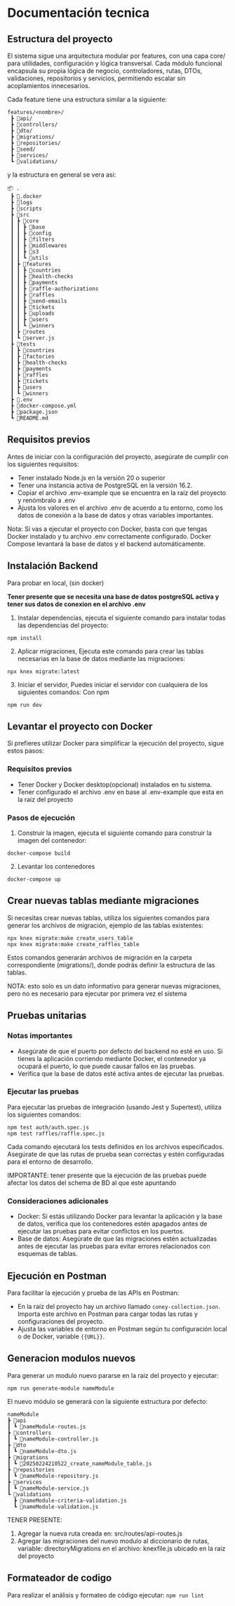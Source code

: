 # Documentación tecnica

## Estructura del proyecto

El sistema sigue una arquitectura modular por features, con una capa core/ para utilidades, configuración y lógica transversal. Cada módulo funcional encapsula su propia lógica de negocio, controladores, rutas, DTOs, validaciones, repositorios y servicios, permitiendo escalar sin acoplamientos innecesarios.

Cada feature tiene una estructura similar a la siguiente:
```
features/<nombre>/
 ┣ 📂api/
 ┣ 📂controllers/
 ┣ 📂dto/
 ┣ 📂migrations/
 ┣ 📂repositories/
 ┣ 📂seed/
 ┣ 📂services/
 ┗ 📂validations/
```
y la estructura en general se vera asi: 
```
📦 .
 ┣ 📂.docker
 ┣ 📂logs
 ┣ 📂scripts
 ┣ 📂src
 ┃ ┣ 📂core
 ┃ ┃ ┣ 📂base
 ┃ ┃ ┣ 📂config
 ┃ ┃ ┣ 📂filters
 ┃ ┃ ┣ 📂middlewares
 ┃ ┃ ┣ 📂s3
 ┃ ┃ ┗ 📂utils
 ┃ ┣ 📂features
 ┃ ┃ ┣ 📂countries
 ┃ ┃ ┣ 📂health-checks
 ┃ ┃ ┣ 📂payments
 ┃ ┃ ┣ 📂raffle-authorizations
 ┃ ┃ ┣ 📂raffles
 ┃ ┃ ┣ 📂send-emails
 ┃ ┃ ┣ 📂tickets
 ┃ ┃ ┣ 📂uploads
 ┃ ┃ ┣ 📂users
 ┃ ┃ ┗ 📂winners
 ┃ ┣ 📂routes
 ┃ ┗ 📜server.js
 ┣ 📂tests
 ┃ ┣ 📂countries
 ┃ ┣ 📂factories
 ┃ ┣ 📂health-checks
 ┃ ┣ 📂payments
 ┃ ┣ 📂raffles
 ┃ ┣ 📂tickets
 ┃ ┣ 📂users
 ┃ ┗ 📂winners
 ┣ 📜.env
 ┣ 📜docker-compose.yml
 ┣ 📜package.json
 ┗ 📜README.md

```

## Requisitos previos

Antes de iniciar con la configuración del proyecto, asegúrate de cumplir con los siguientes requisitos:

- Tener instalado Node.js en la versión 20 o superior
- Tener una instancia activa de PostgreSQL en la versión 16.2.
- Copiar el archivo .env-example que se encuentra en la raíz del proyecto y renómbralo a .env
- Ajusta los valores en el archivo .env de acuerdo a tu entorno, como los datos de conexión a la base de datos y otras variables importantes.

Nota: Si vas a ejecutar el proyecto con Docker, basta con que tengas Docker instalado y tu archivo .env correctamente configurado. Docker Compose levantará la base de datos y el backend automáticamente.

## Instalación Backend

Para probar en local, (sin docker)

**Tener presente que se necesita una base de datos postgreSQL activa y tener sus datos de conexion en el archivo .env**

1. Instalar dependencias, ejecuta el siguiente comando para instalar todas las dependencias del proyecto:

```
npm install
```

2. Aplicar migraciones, Ejecuta este comando para crear las tablas necesarias en la base de datos mediante las migraciones:

```
npx knex migrate:latest
```

3. Iniciar el servidor, Puedes iniciar el servidor con cualquiera de los siguientes comandos:
   Con npm

```
npm run dev
```

## Levantar el proyecto con Docker

Si prefieres utilizar Docker para simplificar la ejecución del proyecto, sigue estos pasos:

### Requisitos previos

- Tener Docker y Docker desktop(opcional) instalados en tu sistema.
- Tener configurado el archivo .env en base al .env-example que esta en la raiz del proyecto

### Pasos de ejecución

1. Construir la imagen, ejecuta el siguiente comando para construir la imagen del contenedor:

```
docker-compose build
```

2. Levantar los contenedores

```
docker-compose up
```

## Crear nuevas tablas mediante migraciones

Si necesitas crear nuevas tablas, utiliza los siguientes comandos para generar los archivos de migración, ejemplo de las tablas existentes:

```
npx knex migrate:make create_users_table
npx knex migrate:make create_raffles_table
```

Estos comandos generarán archivos de migración en la carpeta correspondiente (migrations/), donde podrás definir la estructura de las tablas.

NOTA: esto solo es un dato informativo para generar nuevas migraciones, pero no es necesario para ejecutar por primera vez el sistema

## Pruebas unitarias

### Notas importantes

- Asegúrate de que el puerto por defecto del backend no esté en uso. Si tienes la aplicación corriendo mediante Docker, el contenedor ya ocupará el puerto, lo que puede causar fallos en las pruebas.
- Verifica que la base de datos esté activa antes de ejecutar las pruebas.

### Ejecutar las pruebas

Para ejecutar las pruebas de integración (usando Jest y Supertest), utiliza los siguientes comandos:

```
npm test auth/auth.spec.js
npm test raffles/raffle.spec.js
```

Cada comando ejecutará los tests definidos en los archivos especificados. Asegúrate de que las rutas de prueba sean correctas y estén configuradas para el entorno de desarrollo.

IMPORTANTE: tener presente que la ejecución de las pruebas puede afectar los datos del schema de BD al que este apuntando

### Consideraciones adicionales

- Docker: Si estás utilizando Docker para levantar la aplicación y la base de datos, verifica que los contenedores estén apagados antes de ejecutar las pruebas para evitar conflictos en los puertos.
- Base de datos: Asegúrate de que las migraciones estén actualizadas antes de ejecutar las pruebas para evitar errores relacionados con esquemas de tablas.

## Ejecución en Postman

Para facilitar la ejecución y prueba de las APIs en Postman:

- En la raíz del proyecto hay un archivo llamado `coney-collection.json`.
  Importa este archivo en Postman para cargar todas las rutas y configuraciones del proyecto.
- Ajusta las variables de entorno en Postman según tu configuración local o de Docker, variable `{{URL}}`.

## Generacion modulos nuevos

Para generar un modulo nuevo pararse en la raiz del proyecto y ejecutar:

```
npm run generate-module nameModule
```

El nuevo módulo se generará con la siguiente estructura por defecto:

```
nameModule
┣ 📂api
┃ ┗ 📜nameModule-routes.js
┣ 📂controllers
┃ ┗ 📜nameModule-controller.js
┣ 📂dto
┃ ┗ 📜nameModule-dto.js
┣ 📂migrations
┃ ┗ 📜20250224210522_create_nameModule_table.js
┣ 📂repositories
┃ ┗ 📜nameModule-repository.js
┣ 📂services
┃ ┗ 📜nameModule-service.js
┗ 📂validations
  ┣ 📜nameModule-criteria-validation.js
  ┗ 📜nameModule-validation.js

```

TENER PRESENTE:

1. Agregar la nueva ruta creada en: src/routes/api-routes.js
2. Agregar las migraciones del nuevo modulo al diccionario de rutas, variable: directoryMigrations en el archivo: knexfile.js ubicado en la raiz del proyecto

## Formateador de codigo

Para realizar el análisis y formateo de código ejecutar: 
``` npm run lint ``` 
